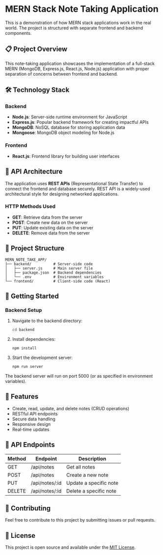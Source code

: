 # MERN Stack Note Taking Application

This is a demonstration of how MERN stack applications work in the real world. The project is structured with separate frontend and backend components.

## 📋 Project Overview

This note-taking application showcases the implementation of a full-stack MERN (MongoDB, Express.js, React.js, Node.js) application with proper separation of concerns between frontend and backend.

## 🛠️ Technology Stack

### Backend
- **Node.js**: Server-side runtime environment for JavaScript
- **Express.js**: Popular backend framework for creating impactful APIs
- **MongoDB**: NoSQL database for storing application data
- **Mongoose**: MongoDB object modeling for Node.js

### Frontend
- **React.js**: Frontend library for building user interfaces

## 🔌 API Architecture

The application uses **REST APIs** (Representational State Transfer) to connect the frontend and database securely. REST API is a widely-used architectural style for designing networked applications.

### HTTP Methods Used

- **GET**: Retrieve data from the server
- **POST**: Create new data on the server
- **PUT**: Update existing data on the server
- **DELETE**: Remove data from the server

## 📁 Project Structure

```
MERN_NOTE_TAKE_APP/
├── backend/          # Server-side code
│   ├── server.js     # Main server file
│   ├── package.json  # Backend dependencies
│   └── .env          # Environment variables
└── frontend/         # Client-side code (React)
```

## 🚀 Getting Started

### Backend Setup

1. Navigate to the backend directory:
   ```bash
   cd backend
   ```

2. Install dependencies:
   ```bash
   npm install
   ```

3. Start the development server:
   ```bash
   npm run server
   ```

The backend server will run on port 5000 (or as specified in environment variables).

## 🌟 Features

- Create, read, update, and delete notes (CRUD operations)
- RESTful API endpoints
- Secure data handling
- Responsive design
- Real-time updates

## 📝 API Endpoints

| Method | Endpoint | Description |
|--------|----------|-------------|
| GET    | /api/notes | Get all notes |
| POST   | /api/notes | Create a new note |
| PUT    | /api/notes/:id | Update a specific note |
| DELETE | /api/notes/:id | Delete a specific note |

## 🤝 Contributing

Feel free to contribute to this project by submitting issues or pull requests.

## 📄 License

This project is open source and available under the [MIT License](LICENSE). 